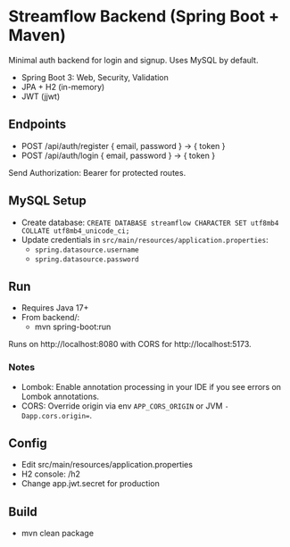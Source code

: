 # Streamflow Backend (Spring Boot + Maven)

Minimal auth backend for login and signup. Uses MySQL by default.

- Spring Boot 3: Web, Security, Validation
- JPA + H2 (in-memory)
- JWT (jjwt)

## Endpoints
- POST /api/auth/register { email, password } -> { token }
- POST /api/auth/login { email, password } -> { token }

Send Authorization: Bearer <token> for protected routes.

## MySQL Setup
- Create database: `CREATE DATABASE streamflow CHARACTER SET utf8mb4 COLLATE utf8mb4_unicode_ci;`
- Update credentials in `src/main/resources/application.properties`:
  - `spring.datasource.username`
  - `spring.datasource.password`

## Run
- Requires Java 17+
- From backend/:
  - mvn spring-boot:run

Runs on http://localhost:8080 with CORS for http://localhost:5173.

### Notes
- Lombok: Enable annotation processing in your IDE if you see errors on Lombok annotations.
- CORS: Override origin via env `APP_CORS_ORIGIN` or JVM `-Dapp.cors.origin=`.

## Config
- Edit src/main/resources/application.properties
- H2 console: /h2
- Change app.jwt.secret for production

## Build
- mvn clean package

